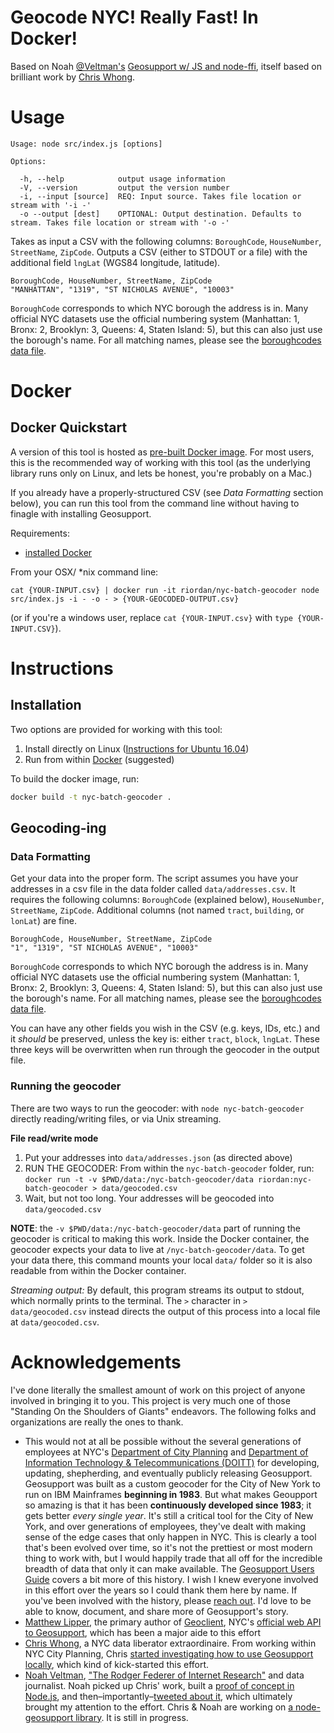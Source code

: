 Geocode NYC! Really Fast! In Docker!
======================

Based on Noah [@Veltman's](https://github.com/veltman) [Geosupport w/ JS and node-ffi](https://gist.github.com/veltman/2c79458b2226466920dbd601bf94551f),  itself based on brilliant work by [Chris Whong](https://gist.github.com/chriswhong/2e5f0f41fc5d366ec902613251445b30).

# Usage
```
Usage: node src/index.js [options]

Options:

  -h, --help            output usage information
  -V, --version         output the version number
  -i, --input [source]  REQ: Input source. Takes file location or stream with '-i -'
  -o --output [dest]    OPTIONAL: Output destination. Defaults to stream. Takes file location or stream with '-o -'
```
Takes as input a CSV with the following columns: `BoroughCode`, `HouseNumber`, `StreetName`, `ZipCode`.
Outputs a CSV (either to STDOUT or a file) with the additional field `lngLat` (WGS84 longitude, latitude).

```
BoroughCode, HouseNumber, StreetName, ZipCode
"MANHATTAN", "1319", "ST NICHOLAS AVENUE", "10003"
```

`BoroughCode` corresponds to which NYC borough the address is in. Many official NYC datasets use the official numbering system (Manhattan: 1, Bronx: 2, Brooklyn: 3, Queens: 4, Staten Island: 5), but this can also just use the borough's name. For all matching names, please see the [boroughcodes data file](src/data/boroughcodes.js).

# Docker
## Docker Quickstart
A version of this tool is hosted as [pre-built Docker image](https://hub.docker.com/r/riordan/nyc-batch-geocoder/). For most users, this is the recommended way of working with this tool (as the underlying library runs only on Linux, and lets be honest, you're probably on a Mac.)

If you already have a properly-structured CSV (see _Data Formatting_ section below), you can run this tool from the command line without having to finagle with installing Geosupport.

Requirements:
* [installed Docker](https://www.docker.com/products/docker)

From your OSX/ \*nix command line:

```
cat {YOUR-INPUT.csv} | docker run -it riordan/nyc-batch-geocoder node src/index.js -i - -o - > {YOUR-GEOCODED-OUTPUT.csv}
```

(or if you're a windows user, replace `cat {YOUR-INPUT.csv}` with `type {YOUR-INPUT.CSV}`).


# Instructions
## Installation
Two options are provided for working with this tool:

1. Install directly on Linux ([Instructions for Ubuntu 16.04](INSTALL.md))
2. Run from within [Docker](https://www.docker.com/products/overview#/install_the_platform) (suggested)

To build the docker image, run:
```bash
docker build -t nyc-batch-geocoder .
```

##  Geocoding-ing
### Data Formatting
Get your data into the proper form. The script assumes you have your addresses in a csv file in the data folder called  `data/addresses.csv`. It requires the following columns: `BoroughCode` (explained below), `HouseNumber`, `StreetName`, `ZipCode`. Additional columns (not named `tract`, `building`, or `lonLat`) are fine.
```
BoroughCode, HouseNumber, StreetName, ZipCode
"1", "1319", "ST NICHOLAS AVENUE", "10003"
```
`BoroughCode` corresponds to which NYC borough the address is in. Many official NYC datasets use the official numbering system (Manhattan: 1, Bronx: 2, Brooklyn: 3, Queens: 4, Staten Island: 5), but this can also just use the borough's name. For all matching names, please see the [boroughcodes data file](src/data/boroughcodes.js).

You can have any other fields you wish in the CSV (e.g. keys, IDs, etc.) and it _should_ be preserved, unless the key is: either  `tract`, `block`, `lngLat`. These three keys will be overwritten when run through the geocoder in the output file.

### Running the geocoder
There are two ways to run the geocoder: with `node nyc-batch-geocoder` directly reading/writing files, or via Unix streaming.

**File read/write mode**
1. Put your addresses into `data/addresses.json` (as directed above)
2. RUN THE GEOCODER: From within the `nyc-batch-geocoder` folder, run: `docker run -t -v $PWD/data:/nyc-batch-geocoder/data riordan:nyc-batch-geocoder > data/geocoded.csv`
3. Wait, but not too long. Your addresses will be geocoded into `data/geocoded.csv`

**NOTE**: the `-v $PWD/data:/nyc-batch-geocoder/data` part of running the geocoder is critical to making this work. Inside the Docker container, the geocoder expects your data to live at `/nyc-batch-geocoder/data`. To get your data there, this command mounts your local `data/` folder so it is also readable from within the Docker container.

_Streaming output:_ By default, this program streams its output to stdout, which normally prints to the terminal. The `>` character in `> data/geocoded.csv` instead directs the output of this process into a local file at `data/geocoded.csv`.

# Acknowledgements
I've done literally the smallest amount of work on this project of anyone involved in bringing it to you. This project is very much one of those "Standing On the Shoulders of Giants" endeavors. The following folks and organizations are really the ones to thank.

* This would not at all be possible without the several generations of employees at NYC's [Department of City Planning](http://www1.nyc.gov/site/planning/index.page) and [Department of Information Technology & Telecommunications (DOITT)](http://www1.nyc.gov/site/planning/index.page) for developing, updating, shepherding, and eventually publicly releasing Geosupport. Geosupport was built as a custom geocoder for the City of New York to run on IBM Mainframes **beginning in 1983**. But what makes Geoupport so amazing is that it has been **continuously developed since 1983**; it gets better _every single year_. It's still a critical tool for the City of New York, and over generations of employees, they've dealt with making sense of the edge cases that only happen in NYC. This is clearly a tool that's been evolved over time, so it's not the prettiest or most modern thing to work with, but I would happily trade that all off for the incredible breadth of data that only it can make available. The [Geosupport Users Guide](https://www1.nyc.gov/assets/planning/download/pdf/data-maps/open-data/upg.pdf?r=16c) covers a bit more of this history. I wish I knew everyone involved in this effort over the years so I could thank them here by name. If you've been involved with the history, please [reach out](mailto:dr@daveriordan.com). I'd love to be able to know, document, and share more of Geosupport's story.
* [Matthew Lipper](https://github.com/mlipper), the primary author of [Geoclient](https://github.com/CityOfNewYork/geoclient), NYC's [official web API to Geosupport](https://api.cityofnewyork.us/geoclient/v1/doc), which has been a major aide to this effort
* [Chris Whong](https://github.com/chriswhong), a NYC data liberator extraordinaire. From working within NYC City Planning, Chris [started investigating how to use Geosupport locally](https://gist.github.com/chriswhong/2e5f0f41fc5d366ec902613251445b30), which kind of kick-started this effort.
* [Noah Veltman](http://noahveltman.com), ["The Rodger Federer of Internet Research"](http://noahveltman.com/about/) and data journalist. Noah picked up Chris' work, built a [proof of concept in Node.js](https://gist.github.com/veltman/2c79458b2226466920dbd601bf94551f), and then–importantly–[tweeted about it](https://twitter.com/veltman/status/785611039832322048), which ultimately brought my attention to the effort. Chris & Noah are working on [a node-geosupport library](https://github.com/veltman/node-geosupport). It is still in progress.
